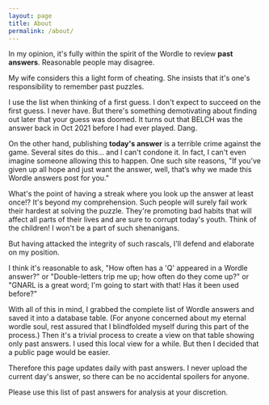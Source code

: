 ```yaml
---
layout: page
title: About
permalink: /about/
---
```


In my opinion, it's fully within the spirit of the Wordle to review **past answers**.
Reasonable people may disagree.

My wife considers this a light form of cheating. 
She insists that it's one's responsibility to remember past puzzles.

I use the list when thinking of a first guess. I don't expect to succeed on the first guess.
I never have.
But there's something demotivating about finding out later that your guess was doomed.
It turns out that BELCH was the answer back in Oct 2021 before I had ever played. Dang.

On the other hand, publishing **today's answer** is a terrible crime against the game.
Several sites do this... and I can't condone it. 
In fact, I can't even imagine someone allowing this to happen.
One such site reasons, "If you’ve given up all hope and just want the answer, well, that’s why we made this Wordle answers post for you."

What's the point of having a streak where you look up the answer at least once!? It's beyond my comprehension.
Such people will surely fail work their hardest at solving the puzzle.
They're promoting bad habits that will affect all parts of their lives and are sure to corrupt today's youth.
Think of the children! 
I won't be a part of such shenanigans.

But having attacked the integrity of such rascals, I'll defend and elaborate on my position.

I think it's reasonable to ask, "How often has a 'Q' appeared in a Wordle answer?" or 
"Double-letters trip me up; how often do they come up?" or 
"GNARL is a great word; I'm going to start with that! Has it been used before?"

With all of this in mind, I grabbed the complete list of Wordle answers and saved it into a database table.
(For anyone concerned about my eternal wordle soul, rest assured that I blindfolded myself during this part of the process.)
Then it's a trivial process to create a view on that table showing only past answers.
I used this local view for a while.
But then I decided that a public page would be easier.

Therefore this page updates daily with past answers. 
I never upload the current day's answer, so there can be no accidental spoilers for anyone.

Please use this list of past answers for analysis at your discretion.